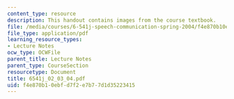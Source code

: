 ```yaml
---
content_type: resource
description: This handout contains images from the course textbook.
file: /media/courses/6-541j-speech-communication-spring-2004/f4e870b10ebfd7f2e7b77d1d35223415_6541j_02_03_04.pdf
file_type: application/pdf
learning_resource_types:
- Lecture Notes
ocw_type: OCWFile
parent_title: Lecture Notes
parent_type: CourseSection
resourcetype: Document
title: 6541j_02_03_04.pdf
uid: f4e870b1-0ebf-d7f2-e7b7-7d1d35223415
---
```

